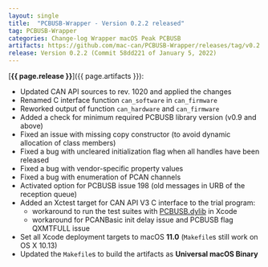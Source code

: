 ```yaml
---
layout: single
title:  "PCBUSB-Wrapper - Version 0.2.2 released"
tag: PCBUSB-Wrapper
categories: Change-log Wrapper macOS Peak PCBUSB
artifacts: https://github.com/mac-can/PCBUSB-Wrapper/releases/tag/v0.2.2
release: Version 0.2.2 (Commit 58dd221 of January 5, 2022)
---
```

[**{{ page.release }}**]({{ page.artifacts }}):

- Updated CAN API sources to rev. 1020 and applied the changes
- Renamed C interface function `can_software` in `can_firmware`
- Reworked output of function `can_hardware` and `can_firmware`
- Added a check for minimum required PCBUSB library version (v0.9 and above)
- Fixed an issue with missing copy constructor (to avoid dynamic allocation of class members)
- Fixed a bug with uncleared initialization flag when all handles have been released
- Fixed a bug with vendor-specific property values
- Fixed a bug with enumeration of PCAN channels
- Activated option for PCBUSB issue 198 (old messages in URB of the reception queue)
- Added an Xctest target for CAN API V3 C interface to the trial program:
  - workaround to run the test suites with [PCBUSB.dylib](https://github.com/mac-can/PCBUSB-Library) in Xcode
  - workaround for PCANBasic init delay issue and PCBUSB flag QXMTFULL issue
- Set all Xcode deployment targets to macOS **11.0** (`Makefile`s still work on OS X 10.13)
- Updated the `Makefile`s to build the artifacts as **Universal macOS Binary**
